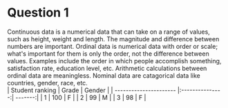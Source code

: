 # Question 1
Continuous data is a numerical data that can take on a range of values, such as height, weight and length. The magnitude and difference between numbers are important. Ordinal data is numerical data with order or scale; what's important for them is only the order, not the difference between values. Examples include the order in which people accomplish something, satisfaction rate, education level, etc. Arithmetic calculations between ordinal data are meaningless. Nominal data are catagorical data like countries, gender, race, etc.   
| Student ranking        | Grade           | Gender  |
| ---------------------- |:---------------:| -------:|
| 1                      | 100             |   F     |
| 2                      | 99              |   M     |
| 3                      | 98              |   F     |

